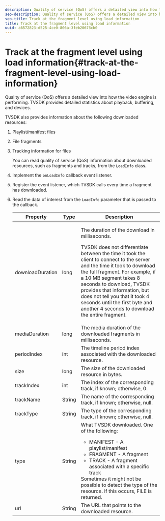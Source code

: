 ```yaml
---
description: Quality of service (QoS) offers a detailed view into how the video engine is performing. TVSDK provides detailed statistics about playback, buffering, and devices.
seo-description: Quality of service (QoS) offers a detailed view into how the video engine is performing. TVSDK provides detailed statistics about playback, buffering, and devices.
seo-title: Track at the fragment level using load information
title: Track at the fragment level using load information
uuid: a6572823-d525-4ce0-806a-3feb20678cb0
---
```


# Track at the fragment level using load information{#track-at-the-fragment-level-using-load-information}

Quality of service (QoS) offers a detailed view into how the video engine is performing. TVSDK provides detailed statistics about playback, buffering, and devices.

TVSDK also provides information about the following downloaded resources:

1. Playlist/manifest files 
1. File fragments 
1. Tracking information for files

   You can read quality of service (QoS) information about downloaded resources, such as fragments and tracks, from the `LoadInfo` class. 

1. Implement the `onLoadInfo` callback event listener.
1. Register the event listener, which TVSDK calls every time a fragment has downloaded.
1. Read the data of interest from the `LoadInfo` parameter that is passed to the callback.

   <table id="table_06BD536A23AB4A73B510998426BAE143"> 
    <thead> 
      <tr> 
      <th colname="col01" class="entry"> Property </th> 
      <th colname="col1" class="entry"> Type </th> 
      <th colname="col2" class="entry"> Description </th> 
      </tr> 
    </thead>
    <tbody> 
      <tr> 
      <td colname="col01"> <span class="codeph"> downloadDuration </span> </td> 
      <td colname="col1"> <span class="codeph"> long </span> </td> 
      <td colname="col2"> <p>The duration of the download in milliseconds. </p> <p>TVSDK does not differentiate between the time it took the client to connect to the server and the time it took to download the full fragment. For example, if a 10 MB segment takes 8 seconds to download, TVSDK provides that information, but does not tell you that it took 4 seconds until the first byte and another 4 seconds to download the entire fragment. </p> </td> 
      </tr> 
      <tr> 
      <td colname="col01"> <span class="codeph"> mediaDuration </span> </td> 
      <td colname="col1"> <span class="codeph"> long </span> </td> 
      <td colname="col2"> The media duration of the downloaded fragments in milliseconds. </td> 
      </tr> 
      <tr> 
      <td colname="col01"> <span class="codeph"> periodIndex </span> </td> 
      <td colname="col1"> <span class="codeph"> int </span> </td> 
      <td colname="col2"> The timeline period index associated with the downloaded resource. </td> 
      </tr> 
      <tr> 
      <td colname="col01"> <span class="codeph"> size </span> </td> 
      <td colname="col1"> <span class="codeph"> long </span> </td> 
      <td colname="col2"> The size of the downloaded resource in bytes. </td> 
      </tr> 
      <tr> 
      <td colname="col01"> <span class="codeph"> trackIndex </span> </td> 
      <td colname="col1"> <span class="codeph"> int </span> </td> 
      <td colname="col2"> The index of the corresponding track, if known; otherwise, 0. </td> 
      </tr> 
      <tr> 
      <td colname="col01"> <span class="codeph"> trackName </span> </td> 
      <td colname="col1"> <span class="codeph"> String </span> </td> 
      <td colname="col2"> The name of the corresponding track, if known; otherwise, null. </td> 
      </tr> 
      <tr> 
      <td colname="col01"> <span class="codeph"> trackType </span> </td> 
      <td colname="col1"> <span class="codeph"> String </span> </td> 
      <td colname="col2"> The type of the corresponding track, if known; otherwise, null. </td> 
      </tr> 
      <tr> 
      <td colname="col01"> <span class="codeph"> type </span> </td> 
      <td colname="col1"> <span class="codeph"> String </span> </td> 
      <td colname="col2"> What TVSDK downloaded. One of the following: 
      <ul id="ul_9C3BDEBD878544DA95C7FF81114F9B5C"> 
      <li id="li_A093552B492A44FD8B30785E465F6886">MANIFEST - A playlist/manifest </li> 
      <li id="li_DEF9AC71AA564F9BB4C5D4E834432EE5">FRAGMENT - A fragment </li> 
      <li id="li_57821F47B6F04CD38570BCE6447A01B8">TRACK - A fragment associated with a specific track </li> 
      </ul> Sometimes it might not be possible to detect the type of the resource. If this occurs, FILE is returned. </td> 
      </tr> 
      <tr> 
      <td colname="col01"> <span class="codeph"> url </span> </td> 
      <td colname="col1"> <span class="codeph"> String </span> </td> 
      <td colname="col2"> The URL that points to the downloaded resource. </td> 
      </tr> 
    </tbody> 
   </table>
